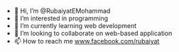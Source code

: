 - 👋 Hi, I’m @RubaiyatEMohammad
- 👀 I’m interested in programming 
- 🌱 I’m currently learning web development
- 💞️ I’m looking to collaborate on web-based application
- 📫 How to reach me www.facebook.com/rubaiyat

<!---
RubaiyatEMohammad/RubaiyatEMohammad is a ✨ special ✨ repository because its `README.md` (this file) appears on your GitHub profile.
You can click the Preview link to take a look at your changes.
--->
